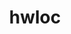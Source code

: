 ---
title: "hwloc"
layout: cache
categories: [package, develop]
meta: {"versions": ["2.9.1", "2.9.3"], "compilers": ["apple-clang@=15.0.0", "cce@=15.0.1", "gcc@=10.2.1", "gcc@=10.3.0", "gcc@=11.1.0", "gcc@=11.4.0", "gcc@=12.3.0", "gcc@=7.3.1", "gcc@=7.5.0", "gcc@=9.4.0", "intel@=2021.10.0", "oneapi@=2024.2.0"], "oss": ["amzn2", "centos7", "rhel8", "sle_hpc15", "ubuntu18.04", "ubuntu20.04", "ubuntu22.04", "ventura"], "platforms": ["darwin", "linux"], "targets": ["aarch64", "neoverse_n1", "neoverse_v1", "neoverse_v2", "ppc64le", "x86_64_v3", "x86_64_v4", "zen4"], "stacks": ["aws-isc", "aws-isc-aarch64", "aws-pcluster-neoverse_v1", "aws-pcluster-x86_64_v4", "build_systems", "data-vis-sdk", "developer-tools", "developer-tools-manylinux2014", "e4s", "e4s-cray-rhel", "e4s-cray-sles", "e4s-neoverse-v2", "e4s-neoverse_v1", "e4s-oneapi", "e4s-power", "e4s-rocm-external", "gpu-tests", "ml-darwin-aarch64-mps", "ml-linux-x86_64-cpu", "ml-linux-x86_64-cuda", "ml-linux-x86_64-rocm", "radiuss", "radiuss-aws", "radiuss-aws-aarch64", "root", "tutorial"], "num_specs": 85, "num_specs_by_stack": {"aws-isc-aarch64": 2, "root": 85, "ml-darwin-aarch64-mps": 1, "radiuss-aws-aarch64": 2, "aws-pcluster-neoverse_v1": 2, "aws-isc": 1, "radiuss-aws": 1, "aws-pcluster-x86_64_v4": 2, "developer-tools-manylinux2014": 1, "e4s-cray-rhel": 1, "e4s-cray-sles": 1, "build_systems": 1, "radiuss": 1, "developer-tools": 3, "e4s-power": 2, "data-vis-sdk": 1, "gpu-tests": 4, "e4s-neoverse_v1": 3, "e4s-neoverse-v2": 3, "e4s-rocm-external": 1, "tutorial": 2, "ml-linux-x86_64-cpu": 1, "e4s": 3, "ml-linux-x86_64-cuda": 2, "ml-linux-x86_64-rocm": 2, "e4s-oneapi": 1}}
spec_details: [{"hash": "pwpsbdesnytfam5nqzrjnxsvrv4ag365", "compiler": "gcc@=7.3.1", "versions": ["2.9.3"], "os": "amzn2", "platform": "linux", "target": "aarch64", "variants": ["build_system=autotools", "~cairo", "~cuda", "~gl", "libs=shared,static", "~libudev", "+libxml2", "~netloc", "~nvml", "~oneapi-level-zero", "~opencl", "+pci", "~rocm"], "stacks": ["aws-isc-aarch64", "root"], "size": "-", "tarball": "https://binaries.spack.io/develop/build_cache/linux-amzn2-aarch64/gcc-7.3.1/hwloc-2.9.3/linux-amzn2-aarch64-gcc-7.3.1-hwloc-2.9.3-pwpsbdesnytfam5nqzrjnxsvrv4ag365.spack"}, {"hash": "5xukjtmfvm4oserp66bbshibkx4sjjfr", "compiler": "apple-clang@=15.0.0", "versions": ["2.9.3"], "os": "ventura", "platform": "darwin", "target": "aarch64", "variants": ["build_system=autotools", "~cairo", "~cuda", "~gl", "libs=shared,static", "~libudev", "+libxml2", "~netloc", "~nvml", "~oneapi-level-zero", "~opencl", "~pci", "~rocm"], "stacks": ["ml-darwin-aarch64-mps", "root"], "size": "-", "tarball": "https://binaries.spack.io/develop/build_cache/darwin-ventura-aarch64/apple-clang-15.0.0/hwloc-2.9.3/darwin-ventura-aarch64-apple-clang-15.0.0-hwloc-2.9.3-5xukjtmfvm4oserp66bbshibkx4sjjfr.spack"}, {"hash": "fhyosoykclxd6j75tjc26rcdo6saudqi", "compiler": "apple-clang@=15.0.0", "versions": ["2.9.3"], "os": "ventura", "platform": "darwin", "target": "aarch64", "variants": ["build_system=autotools", "~cairo", "~cuda", "~gl", "libs=shared,static", "~libudev", "+libxml2", "~netloc", "~nvml", "~oneapi-level-zero", "~opencl", "~pci", "~rocm"], "stacks": ["root"], "size": "-", "tarball": "https://binaries.spack.io/develop/build_cache/darwin-ventura-aarch64/apple-clang-15.0.0/hwloc-2.9.3/darwin-ventura-aarch64-apple-clang-15.0.0-hwloc-2.9.3-fhyosoykclxd6j75tjc26rcdo6saudqi.spack"}, {"hash": "5hqjcns6x6trza5n2lutxdidmzu4exaz", "compiler": "gcc@=7.3.1", "versions": ["2.9.3"], "os": "amzn2", "platform": "linux", "target": "aarch64", "variants": ["build_system=autotools", "~cairo", "~cuda", "~gl", "libs=shared,static", "~libudev", "+libxml2", "~netloc", "~nvml", "~oneapi-level-zero", "~opencl", "+pci", "~rocm"], "stacks": ["root"], "size": "-", "tarball": "https://binaries.spack.io/develop/build_cache/linux-amzn2-aarch64/gcc-7.3.1/hwloc-2.9.3/linux-amzn2-aarch64-gcc-7.3.1-hwloc-2.9.3-5hqjcns6x6trza5n2lutxdidmzu4exaz.spack"}, {"hash": "m325xb2aw7ke7oztfavl3cg7uwsjwwcn", "compiler": "gcc@=7.3.1", "versions": ["2.9.3"], "os": "amzn2", "platform": "linux", "target": "aarch64", "variants": ["build_system=autotools", "~cairo", "~cuda", "~gl", "libs=shared,static", "~libudev", "+libxml2", "~netloc", "~nvml", "~oneapi-level-zero", "~opencl", "+pci", "~rocm"], "stacks": ["radiuss-aws-aarch64", "root"], "size": "-", "tarball": "https://binaries.spack.io/develop/build_cache/linux-amzn2-aarch64/gcc-7.3.1/hwloc-2.9.3/linux-amzn2-aarch64-gcc-7.3.1-hwloc-2.9.3-m325xb2aw7ke7oztfavl3cg7uwsjwwcn.spack"}, {"hash": "wjimliptbv5euf6cxigvlr3zrlwgnogv", "compiler": "gcc@=7.3.1", "versions": ["2.9.3"], "os": "amzn2", "platform": "linux", "target": "aarch64", "variants": ["build_system=autotools", "~cairo", "~cuda", "~gl", "libs=shared,static", "~libudev", "+libxml2", "~netloc", "~nvml", "~oneapi-level-zero", "~opencl", "+pci", "~rocm"], "stacks": ["root"], "size": "-", "tarball": "https://binaries.spack.io/develop/build_cache/linux-amzn2-aarch64/gcc-7.3.1/hwloc-2.9.3/linux-amzn2-aarch64-gcc-7.3.1-hwloc-2.9.3-wjimliptbv5euf6cxigvlr3zrlwgnogv.spack"}, {"hash": "qmgfuqh7rkdm2dvc4qez7jmqhwbti6ww", "compiler": "gcc@=12.3.0", "versions": ["2.9.3"], "os": "amzn2", "platform": "linux", "target": "neoverse_n1", "variants": ["build_system=autotools", "~cairo", "~cuda", "~gl", "libs=shared,static", "~libudev", "+libxml2", "~netloc", "~nvml", "~oneapi-level-zero", "~opencl", "+pci", "~rocm"], "stacks": ["aws-pcluster-neoverse_v1", "root"], "size": "-", "tarball": "https://binaries.spack.io/develop/build_cache/linux-amzn2-neoverse_n1/gcc-12.3.0/hwloc-2.9.3/linux-amzn2-neoverse_n1-gcc-12.3.0-hwloc-2.9.3-qmgfuqh7rkdm2dvc4qez7jmqhwbti6ww.spack"}, {"hash": "fsuzfrcmexywx7fn5st32qftwioy4vme", "compiler": "gcc@=12.3.0", "versions": ["2.9.3"], "os": "amzn2", "platform": "linux", "target": "neoverse_n1", "variants": ["build_system=autotools", "~cairo", "~cuda", "~gl", "libs=shared,static", "~libudev", "+libxml2", "~netloc", "~nvml", "~oneapi-level-zero", "~opencl", "+pci", "~rocm"], "stacks": ["root"], "size": "-", "tarball": "https://binaries.spack.io/develop/build_cache/linux-amzn2-neoverse_n1/gcc-12.3.0/hwloc-2.9.3/linux-amzn2-neoverse_n1-gcc-12.3.0-hwloc-2.9.3-fsuzfrcmexywx7fn5st32qftwioy4vme.spack"}, {"hash": "oconvyk4oupiiv4w263kh2zgwdcilxzg", "compiler": "gcc@=7.3.1", "versions": ["2.9.3"], "os": "amzn2", "platform": "linux", "target": "neoverse_n1", "variants": ["build_system=autotools", "~cairo", "~cuda", "~gl", "libs=shared,static", "~libudev", "+libxml2", "~netloc", "~nvml", "~oneapi-level-zero", "~opencl", "+pci", "~rocm"], "stacks": ["aws-isc-aarch64", "root"], "size": "-", "tarball": "https://binaries.spack.io/develop/build_cache/linux-amzn2-neoverse_n1/gcc-7.3.1/hwloc-2.9.3/linux-amzn2-neoverse_n1-gcc-7.3.1-hwloc-2.9.3-oconvyk4oupiiv4w263kh2zgwdcilxzg.spack"}, {"hash": "mf6idf2rapekn47z2tbwnqzxp3ca34j7", "compiler": "gcc@=7.3.1", "versions": ["2.9.3"], "os": "amzn2", "platform": "linux", "target": "neoverse_n1", "variants": ["build_system=autotools", "~cairo", "~cuda", "~gl", "libs=shared,static", "~libudev", "+libxml2", "~netloc", "~nvml", "~oneapi-level-zero", "~opencl", "+pci", "~rocm"], "stacks": ["radiuss-aws-aarch64", "root"], "size": "-", "tarball": "https://binaries.spack.io/develop/build_cache/linux-amzn2-neoverse_n1/gcc-7.3.1/hwloc-2.9.3/linux-amzn2-neoverse_n1-gcc-7.3.1-hwloc-2.9.3-mf6idf2rapekn47z2tbwnqzxp3ca34j7.spack"}, {"hash": "4scpjdsoipmmcni57g3of3edcthrumxr", "compiler": "gcc@=7.3.1", "versions": ["2.9.3"], "os": "amzn2", "platform": "linux", "target": "neoverse_n1", "variants": ["build_system=autotools", "~cairo", "~cuda", "~gl", "libs=shared,static", "~libudev", "+libxml2", "~netloc", "~nvml", "~oneapi-level-zero", "~opencl", "+pci", "~rocm"], "stacks": ["root"], "size": "-", "tarball": "https://binaries.spack.io/develop/build_cache/linux-amzn2-neoverse_n1/gcc-7.3.1/hwloc-2.9.3/linux-amzn2-neoverse_n1-gcc-7.3.1-hwloc-2.9.3-4scpjdsoipmmcni57g3of3edcthrumxr.spack"}, {"hash": "j7qmzk7jlemgh5i27b7ks74s4icbzoo7", "compiler": "gcc@=7.3.1", "versions": ["2.9.3"], "os": "amzn2", "platform": "linux", "target": "neoverse_n1", "variants": ["build_system=autotools", "~cairo", "~cuda", "~gl", "libs=shared,static", "~libudev", "+libxml2", "~netloc", "~nvml", "~oneapi-level-zero", "~opencl", "+pci", "~rocm"], "stacks": ["root"], "size": "-", "tarball": "https://binaries.spack.io/develop/build_cache/linux-amzn2-neoverse_n1/gcc-7.3.1/hwloc-2.9.3/linux-amzn2-neoverse_n1-gcc-7.3.1-hwloc-2.9.3-j7qmzk7jlemgh5i27b7ks74s4icbzoo7.spack"}, {"hash": "vqip6r5fznolovfr4pu2pe5jwkdskuhg", "compiler": "gcc@=7.3.1", "versions": ["2.9.3"], "os": "amzn2", "platform": "linux", "target": "x86_64_v3", "variants": ["build_system=autotools", "~cairo", "~cuda", "~gl", "libs=shared,static", "~libudev", "+libxml2", "~netloc", "~nvml", "~oneapi-level-zero", "~opencl", "+pci", "~rocm"], "stacks": ["aws-isc", "root"], "size": "-", "tarball": "https://binaries.spack.io/develop/build_cache/linux-amzn2-x86_64_v3/gcc-7.3.1/hwloc-2.9.3/linux-amzn2-x86_64_v3-gcc-7.3.1-hwloc-2.9.3-vqip6r5fznolovfr4pu2pe5jwkdskuhg.spack"}, {"hash": "b42ahguwfd2lkxsoo724dsscyih2q7nz", "compiler": "gcc@=12.3.0", "versions": ["2.9.3"], "os": "amzn2", "platform": "linux", "target": "neoverse_v1", "variants": ["build_system=autotools", "~cairo", "~cuda", "~gl", "libs=shared,static", "~libudev", "+libxml2", "~netloc", "~nvml", "~oneapi-level-zero", "~opencl", "+pci", "~rocm"], "stacks": ["aws-pcluster-neoverse_v1", "root"], "size": "-", "tarball": "https://binaries.spack.io/develop/build_cache/linux-amzn2-neoverse_v1/gcc-12.3.0/hwloc-2.9.3/linux-amzn2-neoverse_v1-gcc-12.3.0-hwloc-2.9.3-b42ahguwfd2lkxsoo724dsscyih2q7nz.spack"}, {"hash": "yuypw5vgmpuludcek4ztumqpppsjxspt", "compiler": "gcc@=12.3.0", "versions": ["2.9.3"], "os": "amzn2", "platform": "linux", "target": "neoverse_v1", "variants": ["build_system=autotools", "~cairo", "~cuda", "~gl", "libs=shared,static", "~libudev", "+libxml2", "~netloc", "~nvml", "~oneapi-level-zero", "~opencl", "+pci", "~rocm"], "stacks": ["root"], "size": "-", "tarball": "https://binaries.spack.io/develop/build_cache/linux-amzn2-neoverse_v1/gcc-12.3.0/hwloc-2.9.3/linux-amzn2-neoverse_v1-gcc-12.3.0-hwloc-2.9.3-yuypw5vgmpuludcek4ztumqpppsjxspt.spack"}, {"hash": "xr3f35rartbvudt7jecxnf6fe6imasta", "compiler": "gcc@=7.3.1", "versions": ["2.9.3"], "os": "amzn2", "platform": "linux", "target": "x86_64_v3", "variants": ["build_system=autotools", "~cairo", "~cuda", "~gl", "libs=shared,static", "~libudev", "+libxml2", "~netloc", "~nvml", "~oneapi-level-zero", "~opencl", "+pci", "~rocm"], "stacks": ["radiuss-aws", "root"], "size": "-", "tarball": "https://binaries.spack.io/develop/build_cache/linux-amzn2-x86_64_v3/gcc-7.3.1/hwloc-2.9.3/linux-amzn2-x86_64_v3-gcc-7.3.1-hwloc-2.9.3-xr3f35rartbvudt7jecxnf6fe6imasta.spack"}, {"hash": "ksptvtnmzlawutauuct2fi2qweicw5cs", "compiler": "gcc@=7.3.1", "versions": ["2.9.3"], "os": "amzn2", "platform": "linux", "target": "x86_64_v3", "variants": ["build_system=autotools", "~cairo", "~cuda", "~gl", "libs=shared,static", "~libudev", "+libxml2", "~netloc", "~nvml", "~oneapi-level-zero", "~opencl", "+pci", "~rocm"], "stacks": ["root"], "size": "-", "tarball": "https://binaries.spack.io/develop/build_cache/linux-amzn2-x86_64_v3/gcc-7.3.1/hwloc-2.9.3/linux-amzn2-x86_64_v3-gcc-7.3.1-hwloc-2.9.3-ksptvtnmzlawutauuct2fi2qweicw5cs.spack"}, {"hash": "4ywi2gvhxkqpmufakztvmznp7wmk5bin", "compiler": "gcc@=7.3.1", "versions": ["2.9.3"], "os": "amzn2", "platform": "linux", "target": "x86_64_v3", "variants": ["build_system=autotools", "~cairo", "~cuda", "~gl", "libs=shared,static", "~libudev", "+libxml2", "~netloc", "~nvml", "~oneapi-level-zero", "~opencl", "+pci", "~rocm"], "stacks": ["root"], "size": "-", "tarball": "https://binaries.spack.io/develop/build_cache/linux-amzn2-x86_64_v3/gcc-7.3.1/hwloc-2.9.3/linux-amzn2-x86_64_v3-gcc-7.3.1-hwloc-2.9.3-4ywi2gvhxkqpmufakztvmznp7wmk5bin.spack"}, {"hash": "mv4pwxk735ydwg3tecxvt53q522r2ho7", "compiler": "intel@=2021.10.0", "versions": ["2.9.3"], "os": "amzn2", "platform": "linux", "target": "x86_64_v3", "variants": ["build_system=autotools", "~cairo", "~cuda", "~gl", "libs=shared,static", "~libudev", "+libxml2", "~netloc", "~nvml", "~oneapi-level-zero", "~opencl", "+pci", "~rocm"], "stacks": ["aws-pcluster-x86_64_v4", "root"], "size": "-", "tarball": "https://binaries.spack.io/develop/build_cache/linux-amzn2-x86_64_v3/intel-2021.10.0/hwloc-2.9.3/linux-amzn2-x86_64_v3-intel-2021.10.0-hwloc-2.9.3-mv4pwxk735ydwg3tecxvt53q522r2ho7.spack"}, {"hash": "ymgryb2cviqoafhvxvwjn6ecgxd4mwgz", "compiler": "intel@=2021.10.0", "versions": ["2.9.3"], "os": "amzn2", "platform": "linux", "target": "x86_64_v3", "variants": ["build_system=autotools", "~cairo", "~cuda", "~gl", "libs=shared,static", "~libudev", "+libxml2", "~netloc", "~nvml", "~oneapi-level-zero", "~opencl", "+pci", "~rocm"], "stacks": ["root"], "size": "-", "tarball": "https://binaries.spack.io/develop/build_cache/linux-amzn2-x86_64_v3/intel-2021.10.0/hwloc-2.9.3/linux-amzn2-x86_64_v3-intel-2021.10.0-hwloc-2.9.3-ymgryb2cviqoafhvxvwjn6ecgxd4mwgz.spack"}, {"hash": "y7uldmcbrknd3p5jetpeuqcbps2df362", "compiler": "intel@=2021.10.0", "versions": ["2.9.3"], "os": "amzn2", "platform": "linux", "target": "x86_64_v4", "variants": ["build_system=autotools", "~cairo", "~cuda", "~gl", "libs=shared,static", "~libudev", "+libxml2", "~netloc", "~nvml", "~oneapi-level-zero", "~opencl", "+pci", "~rocm"], "stacks": ["root"], "size": "-", "tarball": "https://binaries.spack.io/develop/build_cache/linux-amzn2-x86_64_v4/intel-2021.10.0/hwloc-2.9.3/linux-amzn2-x86_64_v4-intel-2021.10.0-hwloc-2.9.3-y7uldmcbrknd3p5jetpeuqcbps2df362.spack"}, {"hash": "aiilrirlstyfp4qqb4jtypt5x3zjjxlo", "compiler": "intel@=2021.10.0", "versions": ["2.9.3"], "os": "amzn2", "platform": "linux", "target": "x86_64_v4", "variants": ["build_system=autotools", "~cairo", "~cuda", "~gl", "libs=shared,static", "~libudev", "+libxml2", "~netloc", "~nvml", "~oneapi-level-zero", "~opencl", "+pci", "~rocm"], "stacks": ["aws-pcluster-x86_64_v4", "root"], "size": "-", "tarball": "https://binaries.spack.io/develop/build_cache/linux-amzn2-x86_64_v4/intel-2021.10.0/hwloc-2.9.3/linux-amzn2-x86_64_v4-intel-2021.10.0-hwloc-2.9.3-aiilrirlstyfp4qqb4jtypt5x3zjjxlo.spack"}, {"hash": "bbhshzqzargmpdjqfqz6hdvm24fszqw2", "compiler": "gcc@=10.2.1", "versions": ["2.9.3"], "os": "centos7", "platform": "linux", "target": "x86_64_v3", "variants": ["build_system=autotools", "~cairo", "~cuda", "~gl", "libs=shared,static", "~libudev", "+libxml2", "~netloc", "~nvml", "~oneapi-level-zero", "~opencl", "+pci", "~rocm"], "stacks": ["root"], "size": "-", "tarball": "https://binaries.spack.io/develop/build_cache/linux-centos7-x86_64_v3/gcc-10.2.1/hwloc-2.9.3/linux-centos7-x86_64_v3-gcc-10.2.1-hwloc-2.9.3-bbhshzqzargmpdjqfqz6hdvm24fszqw2.spack"}, {"hash": "hcy4fdjkniwuuabbakz37ag4yfwuf32j", "compiler": "gcc@=10.2.1", "versions": ["2.9.3"], "os": "centos7", "platform": "linux", "target": "x86_64_v3", "variants": ["build_system=autotools", "~cairo", "~cuda", "~gl", "libs=shared,static", "~libudev", "+libxml2", "~netloc", "~nvml", "~oneapi-level-zero", "~opencl", "+pci", "~rocm"], "stacks": ["developer-tools-manylinux2014", "root"], "size": "-", "tarball": "https://binaries.spack.io/develop/build_cache/linux-centos7-x86_64_v3/gcc-10.2.1/hwloc-2.9.3/linux-centos7-x86_64_v3-gcc-10.2.1-hwloc-2.9.3-hcy4fdjkniwuuabbakz37ag4yfwuf32j.spack"}, {"hash": "cz6pa4bjxsv72syctmhph3lnarskipgg", "compiler": "cce@=15.0.1", "versions": ["2.9.3"], "os": "rhel8", "platform": "linux", "target": "zen4", "variants": ["build_system=autotools", "~cairo", "~cuda", "~gl", "libs=shared,static", "~libudev", "+libxml2", "~netloc", "~nvml", "~oneapi-level-zero", "~opencl", "+pci", "~rocm"], "stacks": ["e4s-cray-rhel", "root"], "size": "-", "tarball": "https://binaries.spack.io/develop/build_cache/linux-rhel8-zen4/cce-15.0.1/hwloc-2.9.3/linux-rhel8-zen4-cce-15.0.1-hwloc-2.9.3-cz6pa4bjxsv72syctmhph3lnarskipgg.spack"}, {"hash": "znabvp5jrkyjdlnwkdbwnniwfe77nlki", "compiler": "cce@=15.0.1", "versions": ["2.9.3"], "os": "rhel8", "platform": "linux", "target": "zen4", "variants": ["build_system=autotools", "~cairo", "~cuda", "~gl", "libs=shared,static", "~libudev", "+libxml2", "~netloc", "~nvml", "~oneapi-level-zero", "~opencl", "+pci", "~rocm"], "stacks": ["root"], "size": "-", "tarball": "https://binaries.spack.io/develop/build_cache/linux-rhel8-zen4/cce-15.0.1/hwloc-2.9.3/linux-rhel8-zen4-cce-15.0.1-hwloc-2.9.3-znabvp5jrkyjdlnwkdbwnniwfe77nlki.spack"}, {"hash": "2fzcvcve2j2cuzpbv2sdqxwgsbsuk3yg", "compiler": "gcc@=10.3.0", "versions": ["2.9.3"], "os": "sle_hpc15", "platform": "linux", "target": "x86_64_v4", "variants": ["build_system=autotools", "~cairo", "~cuda", "~gl", "libs=shared,static", "~libudev", "+libxml2", "~netloc", "~nvml", "~oneapi-level-zero", "~opencl", "+pci", "~rocm"], "stacks": ["root"], "size": "-", "tarball": "https://binaries.spack.io/develop/build_cache/linux-sle_hpc15-x86_64_v4/gcc-10.3.0/hwloc-2.9.3/linux-sle_hpc15-x86_64_v4-gcc-10.3.0-hwloc-2.9.3-2fzcvcve2j2cuzpbv2sdqxwgsbsuk3yg.spack"}, {"hash": "q5aqeci73ojjbj6jpea34dddb7rh4qf5", "compiler": "gcc@=10.3.0", "versions": ["2.9.3"], "os": "sle_hpc15", "platform": "linux", "target": "x86_64_v4", "variants": ["build_system=autotools", "~cairo", "~cuda", "~gl", "libs=shared,static", "~libudev", "+libxml2", "~netloc", "~nvml", "~oneapi-level-zero", "~opencl", "+pci", "~rocm"], "stacks": ["e4s-cray-sles", "root"], "size": "-", "tarball": "https://binaries.spack.io/develop/build_cache/linux-sle_hpc15-x86_64_v4/gcc-10.3.0/hwloc-2.9.3/linux-sle_hpc15-x86_64_v4-gcc-10.3.0-hwloc-2.9.3-q5aqeci73ojjbj6jpea34dddb7rh4qf5.spack"}, {"hash": "ee3njfhvpkakkmwimyv7tvb2r6josrbz", "compiler": "gcc@=7.5.0", "versions": ["2.9.3"], "os": "ubuntu18.04", "platform": "linux", "target": "x86_64_v3", "variants": ["build_system=autotools", "~cairo", "~cuda", "~gl", "libs=shared,static", "~libudev", "+libxml2", "~netloc", "~nvml", "~oneapi-level-zero", "~opencl", "+pci", "~rocm"], "stacks": ["root"], "size": "-", "tarball": "https://binaries.spack.io/develop/build_cache/linux-ubuntu18.04-x86_64_v3/gcc-7.5.0/hwloc-2.9.3/linux-ubuntu18.04-x86_64_v3-gcc-7.5.0-hwloc-2.9.3-ee3njfhvpkakkmwimyv7tvb2r6josrbz.spack"}, {"hash": "ncpi2dd6lsoj6ve5gyfsqvjjc3q2fvpw", "compiler": "gcc@=7.5.0", "versions": ["2.9.3"], "os": "ubuntu18.04", "platform": "linux", "target": "x86_64_v3", "variants": ["build_system=autotools", "~cairo", "~cuda", "~gl", "libs=shared,static", "~libudev", "+libxml2", "~netloc", "~nvml", "~oneapi-level-zero", "~opencl", "+pci", "~rocm"], "stacks": ["build_systems", "radiuss", "root"], "size": "-", "tarball": "https://binaries.spack.io/develop/build_cache/linux-ubuntu18.04-x86_64_v3/gcc-7.5.0/hwloc-2.9.3/linux-ubuntu18.04-x86_64_v3-gcc-7.5.0-hwloc-2.9.3-ncpi2dd6lsoj6ve5gyfsqvjjc3q2fvpw.spack"}, {"hash": "l4ku7dzz3i5xba7qwqofy64kqxke7s5g", "compiler": "gcc@=7.5.0", "versions": ["2.9.3"], "os": "ubuntu18.04", "platform": "linux", "target": "x86_64_v3", "variants": ["build_system=autotools", "~cairo", "~cuda", "~gl", "libs=shared,static", "~libudev", "+libxml2", "~netloc", "~nvml", "~oneapi-level-zero", "~opencl", "+pci", "~rocm"], "stacks": ["developer-tools", "root"], "size": "-", "tarball": "https://binaries.spack.io/develop/build_cache/linux-ubuntu18.04-x86_64_v3/gcc-7.5.0/hwloc-2.9.3/linux-ubuntu18.04-x86_64_v3-gcc-7.5.0-hwloc-2.9.3-l4ku7dzz3i5xba7qwqofy64kqxke7s5g.spack"}, {"hash": "inxy5lzscul7eja3wxfgnxxq6apizkoh", "compiler": "gcc@=7.5.0", "versions": ["2.9.1"], "os": "ubuntu18.04", "platform": "linux", "target": "x86_64_v3", "variants": ["build_system=autotools", "~cairo", "~cuda", "~gl", "libs=shared,static", "~libudev", "+libxml2", "~netloc", "~nvml", "~oneapi-level-zero", "~opencl", "+pci", "~rocm"], "stacks": ["developer-tools", "root"], "size": "-", "tarball": "https://binaries.spack.io/develop/build_cache/linux-ubuntu18.04-x86_64_v3/gcc-7.5.0/hwloc-2.9.1/linux-ubuntu18.04-x86_64_v3-gcc-7.5.0-hwloc-2.9.1-inxy5lzscul7eja3wxfgnxxq6apizkoh.spack"}, {"hash": "3ubijrsmwccjs4bvncc3olvreeljvint", "compiler": "gcc@=7.5.0", "versions": ["2.9.3"], "os": "ubuntu18.04", "platform": "linux", "target": "x86_64_v3", "variants": ["build_system=autotools", "~cairo", "~cuda", "~gl", "libs=shared,static", "~libudev", "+libxml2", "~netloc", "~nvml", "~oneapi-level-zero", "~opencl", "+pci", "~rocm"], "stacks": ["developer-tools", "root"], "size": "-", "tarball": "https://binaries.spack.io/develop/build_cache/linux-ubuntu18.04-x86_64_v3/gcc-7.5.0/hwloc-2.9.3/linux-ubuntu18.04-x86_64_v3-gcc-7.5.0-hwloc-2.9.3-3ubijrsmwccjs4bvncc3olvreeljvint.spack"}, {"hash": "lq733eshgv3jrggzoifuh5fkylmpthsw", "compiler": "gcc@=9.4.0", "versions": ["2.9.3"], "os": "ubuntu20.04", "platform": "linux", "target": "ppc64le", "variants": ["build_system=autotools", "~cairo", "~cuda", "~gl", "libs=shared,static", "~libudev", "+libxml2", "~netloc", "~nvml", "~oneapi-level-zero", "~opencl", "+pci", "~rocm"], "stacks": ["root"], "size": "-", "tarball": "https://binaries.spack.io/develop/build_cache/linux-ubuntu20.04-ppc64le/gcc-9.4.0/hwloc-2.9.3/linux-ubuntu20.04-ppc64le-gcc-9.4.0-hwloc-2.9.3-lq733eshgv3jrggzoifuh5fkylmpthsw.spack"}, {"hash": "u6tm7whmk3g6r5jie2cv7lapqtqnpdh2", "compiler": "gcc@=9.4.0", "versions": ["2.9.3"], "os": "ubuntu20.04", "platform": "linux", "target": "ppc64le", "variants": ["build_system=autotools", "~cairo", "~cuda", "~gl", "libs=shared,static", "~libudev", "+libxml2", "~netloc", "~nvml", "~oneapi-level-zero", "~opencl", "+pci", "~rocm"], "stacks": ["e4s-power", "root"], "size": "-", "tarball": "https://binaries.spack.io/develop/build_cache/linux-ubuntu20.04-ppc64le/gcc-9.4.0/hwloc-2.9.3/linux-ubuntu20.04-ppc64le-gcc-9.4.0-hwloc-2.9.3-u6tm7whmk3g6r5jie2cv7lapqtqnpdh2.spack"}, {"hash": "m5w3pzv62iotyi3lwtmw5v5fy3qyw7yy", "compiler": "gcc@=9.4.0", "versions": ["2.9.3"], "os": "ubuntu20.04", "platform": "linux", "target": "ppc64le", "variants": ["build_system=autotools", "~cairo", "+cuda", "cuda_arch=70", "~gl", "libs=shared,static", "~libudev", "+libxml2", "~netloc", "~nvml", "~oneapi-level-zero", "~opencl", "+pci", "~rocm"], "stacks": ["e4s-power", "root"], "size": "-", "tarball": "https://binaries.spack.io/develop/build_cache/linux-ubuntu20.04-ppc64le/gcc-9.4.0/hwloc-2.9.3/linux-ubuntu20.04-ppc64le-gcc-9.4.0-hwloc-2.9.3-m5w3pzv62iotyi3lwtmw5v5fy3qyw7yy.spack"}, {"hash": "7cb5yzu2spxmslxz3keurhkc6swuvgks", "compiler": "gcc@=9.4.0", "versions": ["2.9.3"], "os": "ubuntu20.04", "platform": "linux", "target": "ppc64le", "variants": ["build_system=autotools", "~cairo", "+cuda", "cuda_arch=70", "~gl", "libs=shared,static", "~libudev", "+libxml2", "~netloc", "~nvml", "~oneapi-level-zero", "~opencl", "+pci", "~rocm"], "stacks": ["root"], "size": "-", "tarball": "https://binaries.spack.io/develop/build_cache/linux-ubuntu20.04-ppc64le/gcc-9.4.0/hwloc-2.9.3/linux-ubuntu20.04-ppc64le-gcc-9.4.0-hwloc-2.9.3-7cb5yzu2spxmslxz3keurhkc6swuvgks.spack"}, {"hash": "vvpdcja2effg3ungjlsosobk4ytkoyhw", "compiler": "gcc@=9.4.0", "versions": ["2.9.3"], "os": "ubuntu20.04", "platform": "linux", "target": "ppc64le", "variants": ["build_system=autotools", "~cairo", "+cuda", "cuda_arch=70", "~gl", "libs=shared,static", "~libudev", "+libxml2", "~netloc", "~nvml", "~oneapi-level-zero", "~opencl", "+pci", "~rocm"], "stacks": ["root"], "size": "-", "tarball": "https://binaries.spack.io/develop/build_cache/linux-ubuntu20.04-ppc64le/gcc-9.4.0/hwloc-2.9.3/linux-ubuntu20.04-ppc64le-gcc-9.4.0-hwloc-2.9.3-vvpdcja2effg3ungjlsosobk4ytkoyhw.spack"}, {"hash": "bdedockunbym5pkjv3vhcbwnxvbfl3ec", "compiler": "gcc@=11.1.0", "versions": ["2.9.3"], "os": "ubuntu20.04", "platform": "linux", "target": "x86_64_v3", "variants": ["build_system=autotools", "~cairo", "~cuda", "~gl", "libs=shared,static", "~libudev", "+libxml2", "~netloc", "~nvml", "~oneapi-level-zero", "~opencl", "+pci", "~rocm"], "stacks": ["root"], "size": "-", "tarball": "https://binaries.spack.io/develop/build_cache/linux-ubuntu20.04-x86_64_v3/gcc-11.1.0/hwloc-2.9.3/linux-ubuntu20.04-x86_64_v3-gcc-11.1.0-hwloc-2.9.3-bdedockunbym5pkjv3vhcbwnxvbfl3ec.spack"}, {"hash": "btfxy5o2cob3ektc76uev62q4kylu6bc", "compiler": "gcc@=11.1.0", "versions": ["2.9.3"], "os": "ubuntu20.04", "platform": "linux", "target": "x86_64_v3", "variants": ["build_system=autotools", "~cairo", "~cuda", "~gl", "libs=shared,static", "~libudev", "+libxml2", "~netloc", "~nvml", "~oneapi-level-zero", "~opencl", "+pci", "~rocm"], "stacks": ["data-vis-sdk", "root"], "size": "-", "tarball": "https://binaries.spack.io/develop/build_cache/linux-ubuntu20.04-x86_64_v3/gcc-11.1.0/hwloc-2.9.3/linux-ubuntu20.04-x86_64_v3-gcc-11.1.0-hwloc-2.9.3-btfxy5o2cob3ektc76uev62q4kylu6bc.spack"}, {"hash": "mv3iqz5ao2wlkfikp2wgs342xnrztf6c", "compiler": "gcc@=11.1.0", "versions": ["2.9.1"], "os": "ubuntu20.04", "platform": "linux", "target": "x86_64_v3", "variants": ["build_system=autotools", "~cairo", "~cuda", "~gl", "libs=shared,static", "~libudev", "+libxml2", "~netloc", "~nvml", "~oneapi-level-zero", "~opencl", "+pci", "~rocm"], "stacks": ["gpu-tests", "root"], "size": "-", "tarball": "https://binaries.spack.io/develop/build_cache/linux-ubuntu20.04-x86_64_v3/gcc-11.1.0/hwloc-2.9.1/linux-ubuntu20.04-x86_64_v3-gcc-11.1.0-hwloc-2.9.1-mv3iqz5ao2wlkfikp2wgs342xnrztf6c.spack"}, {"hash": "b7kfnjtq22jtdnrrldenmw27hmtkqfrk", "compiler": "gcc@=11.1.0", "versions": ["2.9.1"], "os": "ubuntu20.04", "platform": "linux", "target": "x86_64_v3", "variants": ["build_system=autotools", "~cairo", "~cuda", "~gl", "libs=shared,static", "~libudev", "+libxml2", "~netloc", "~nvml", "~oneapi-level-zero", "~opencl", "+pci", "~rocm"], "stacks": ["gpu-tests", "root"], "size": "-", "tarball": "https://binaries.spack.io/develop/build_cache/linux-ubuntu20.04-x86_64_v3/gcc-11.1.0/hwloc-2.9.1/linux-ubuntu20.04-x86_64_v3-gcc-11.1.0-hwloc-2.9.1-b7kfnjtq22jtdnrrldenmw27hmtkqfrk.spack"}, {"hash": "s6iwcgg3nsyvt454t5ulml4hlugz7tvg", "compiler": "gcc@=11.1.0", "versions": ["2.9.1"], "os": "ubuntu20.04", "platform": "linux", "target": "x86_64_v3", "variants": ["build_system=autotools", "~cairo", "~cuda", "~gl", "libs=shared,static", "~libudev", "+libxml2", "~netloc", "~nvml", "~oneapi-level-zero", "~opencl", "+pci", "~rocm"], "stacks": ["gpu-tests", "root"], "size": "-", "tarball": "https://binaries.spack.io/develop/build_cache/linux-ubuntu20.04-x86_64_v3/gcc-11.1.0/hwloc-2.9.1/linux-ubuntu20.04-x86_64_v3-gcc-11.1.0-hwloc-2.9.1-s6iwcgg3nsyvt454t5ulml4hlugz7tvg.spack"}, {"hash": "tftodxc535tmkcjeswmrw4zpezwu3xjh", "compiler": "gcc@=11.1.0", "versions": ["2.9.1"], "os": "ubuntu20.04", "platform": "linux", "target": "x86_64_v3", "variants": ["build_system=autotools", "~cairo", "~cuda", "~gl", "libs=shared,static", "~libudev", "+libxml2", "~netloc", "~nvml", "~oneapi-level-zero", "~opencl", "+pci", "~rocm"], "stacks": ["gpu-tests", "root"], "size": "-", "tarball": "https://binaries.spack.io/develop/build_cache/linux-ubuntu20.04-x86_64_v3/gcc-11.1.0/hwloc-2.9.1/linux-ubuntu20.04-x86_64_v3-gcc-11.1.0-hwloc-2.9.1-tftodxc535tmkcjeswmrw4zpezwu3xjh.spack"}, {"hash": "ibdxd7gsjnarx3rbmqzmw7g7zrfblb2m", "compiler": "gcc@=11.4.0", "versions": ["2.9.3"], "os": "ubuntu22.04", "platform": "linux", "target": "neoverse_v1", "variants": ["build_system=autotools", "~cairo", "~cuda", "~gl", "libs=shared,static", "~libudev", "+libxml2", "~netloc", "~nvml", "~oneapi-level-zero", "~opencl", "+pci", "~rocm"], "stacks": ["root"], "size": "-", "tarball": "https://binaries.spack.io/develop/build_cache/linux-ubuntu22.04-neoverse_v1/gcc-11.4.0/hwloc-2.9.3/linux-ubuntu22.04-neoverse_v1-gcc-11.4.0-hwloc-2.9.3-ibdxd7gsjnarx3rbmqzmw7g7zrfblb2m.spack"}, {"hash": "uhkdfkgwcdsyyp66dvt6zec3a6gfmkux", "compiler": "gcc@=11.4.0", "versions": ["2.9.3"], "os": "ubuntu22.04", "platform": "linux", "target": "neoverse_v1", "variants": ["build_system=autotools", "~cairo", "~cuda", "~gl", "libs=shared,static", "~libudev", "+libxml2", "~netloc", "~nvml", "~oneapi-level-zero", "~opencl", "+pci", "~rocm"], "stacks": ["e4s-neoverse_v1", "root"], "size": "-", "tarball": "https://binaries.spack.io/develop/build_cache/linux-ubuntu22.04-neoverse_v1/gcc-11.4.0/hwloc-2.9.3/linux-ubuntu22.04-neoverse_v1-gcc-11.4.0-hwloc-2.9.3-uhkdfkgwcdsyyp66dvt6zec3a6gfmkux.spack"}, {"hash": "g6xde5tl4mqcudrpkg2uw77azfbawfms", "compiler": "gcc@=11.4.0", "versions": ["2.9.3"], "os": "ubuntu22.04", "platform": "linux", "target": "neoverse_v1", "variants": ["build_system=autotools", "~cairo", "+cuda", "cuda_arch=none", "~gl", "libs=shared,static", "~libudev", "+libxml2", "~netloc", "~nvml", "~oneapi-level-zero", "~opencl", "+pci", "~rocm"], "stacks": ["e4s-neoverse_v1", "root"], "size": "-", "tarball": "https://binaries.spack.io/develop/build_cache/linux-ubuntu22.04-neoverse_v1/gcc-11.4.0/hwloc-2.9.3/linux-ubuntu22.04-neoverse_v1-gcc-11.4.0-hwloc-2.9.3-g6xde5tl4mqcudrpkg2uw77azfbawfms.spack"}, {"hash": "p4yujy646on4itrmbsicz6jn6vj24aht", "compiler": "gcc@=11.4.0", "versions": ["2.9.3"], "os": "ubuntu22.04", "platform": "linux", "target": "neoverse_v1", "variants": ["build_system=autotools", "~cairo", "+cuda", "cuda_arch=none", "~gl", "libs=shared,static", "~libudev", "+libxml2", "~netloc", "~nvml", "~oneapi-level-zero", "~opencl", "+pci", "~rocm"], "stacks": ["root"], "size": "-", "tarball": "https://binaries.spack.io/develop/build_cache/linux-ubuntu22.04-neoverse_v1/gcc-11.4.0/hwloc-2.9.3/linux-ubuntu22.04-neoverse_v1-gcc-11.4.0-hwloc-2.9.3-p4yujy646on4itrmbsicz6jn6vj24aht.spack"}, {"hash": "outbbfu3uxwvgyvi5253zj6dputdptor", "compiler": "gcc@=11.4.0", "versions": ["2.9.3"], "os": "ubuntu22.04", "platform": "linux", "target": "neoverse_v1", "variants": ["build_system=autotools", "~cairo", "+cuda", "cuda_arch=none", "~gl", "libs=shared,static", "~libudev", "+libxml2", "~netloc", "~nvml", "~oneapi-level-zero", "~opencl", "+pci", "~rocm"], "stacks": ["root"], "size": "-", "tarball": "https://binaries.spack.io/develop/build_cache/linux-ubuntu22.04-neoverse_v1/gcc-11.4.0/hwloc-2.9.3/linux-ubuntu22.04-neoverse_v1-gcc-11.4.0-hwloc-2.9.3-outbbfu3uxwvgyvi5253zj6dputdptor.spack"}, {"hash": "haylkumfc3hdluemvfxw6lv7hkjjibiy", "compiler": "gcc@=11.4.0", "versions": ["2.9.3"], "os": "ubuntu22.04", "platform": "linux", "target": "neoverse_v1", "variants": ["build_system=autotools", "~cairo", "+cuda", "cuda_arch=none", "~gl", "libs=shared,static", "~libudev", "+libxml2", "~netloc", "~nvml", "~oneapi-level-zero", "~opencl", "+pci", "~rocm"], "stacks": ["root"], "size": "-", "tarball": "https://binaries.spack.io/develop/build_cache/linux-ubuntu22.04-neoverse_v1/gcc-11.4.0/hwloc-2.9.3/linux-ubuntu22.04-neoverse_v1-gcc-11.4.0-hwloc-2.9.3-haylkumfc3hdluemvfxw6lv7hkjjibiy.spack"}, {"hash": "srto7s42pn4jbeux5j5gkwdiwt4aatix", "compiler": "gcc@=11.4.0", "versions": ["2.9.3"], "os": "ubuntu22.04", "platform": "linux", "target": "neoverse_v1", "variants": ["build_system=autotools", "~cairo", "+cuda", "cuda_arch=none", "~gl", "libs=shared,static", "~libudev", "+libxml2", "~netloc", "~nvml", "~oneapi-level-zero", "~opencl", "+pci", "~rocm"], "stacks": ["e4s-neoverse_v1", "root"], "size": "-", "tarball": "https://binaries.spack.io/develop/build_cache/linux-ubuntu22.04-neoverse_v1/gcc-11.4.0/hwloc-2.9.3/linux-ubuntu22.04-neoverse_v1-gcc-11.4.0-hwloc-2.9.3-srto7s42pn4jbeux5j5gkwdiwt4aatix.spack"}, {"hash": "srxbaswyumuf2jwwpwcqtf6jh34ewkhq", "compiler": "gcc@=11.4.0", "versions": ["2.9.3"], "os": "ubuntu22.04", "platform": "linux", "target": "neoverse_v1", "variants": ["build_system=autotools", "~cairo", "+cuda", "cuda_arch=none", "~gl", "libs=shared,static", "~libudev", "+libxml2", "~netloc", "~nvml", "~oneapi-level-zero", "~opencl", "+pci", "~rocm"], "stacks": ["root"], "size": "-", "tarball": "https://binaries.spack.io/develop/build_cache/linux-ubuntu22.04-neoverse_v1/gcc-11.4.0/hwloc-2.9.3/linux-ubuntu22.04-neoverse_v1-gcc-11.4.0-hwloc-2.9.3-srxbaswyumuf2jwwpwcqtf6jh34ewkhq.spack"}, {"hash": "sgd4rj7ahofcwoamptbiljelbvverbwg", "compiler": "gcc@=11.4.0", "versions": ["2.9.3"], "os": "ubuntu22.04", "platform": "linux", "target": "neoverse_v2", "variants": ["build_system=autotools", "~cairo", "~cuda", "~gl", "libs=shared,static", "~libudev", "+libxml2", "~netloc", "~nvml", "~oneapi-level-zero", "~opencl", "+pci", "~rocm"], "stacks": ["e4s-neoverse-v2", "root"], "size": "-", "tarball": "https://binaries.spack.io/develop/build_cache/linux-ubuntu22.04-neoverse_v2/gcc-11.4.0/hwloc-2.9.3/linux-ubuntu22.04-neoverse_v2-gcc-11.4.0-hwloc-2.9.3-sgd4rj7ahofcwoamptbiljelbvverbwg.spack"}, {"hash": "qgezitueoxdyzuejyo4uhvnsmvr5sdbl", "compiler": "gcc@=11.4.0", "versions": ["2.9.3"], "os": "ubuntu22.04", "platform": "linux", "target": "neoverse_v2", "variants": ["build_system=autotools", "~cairo", "~cuda", "~gl", "libs=shared,static", "~libudev", "+libxml2", "~netloc", "~nvml", "~oneapi-level-zero", "~opencl", "+pci", "~rocm"], "stacks": ["root"], "size": "-", "tarball": "https://binaries.spack.io/develop/build_cache/linux-ubuntu22.04-neoverse_v2/gcc-11.4.0/hwloc-2.9.3/linux-ubuntu22.04-neoverse_v2-gcc-11.4.0-hwloc-2.9.3-qgezitueoxdyzuejyo4uhvnsmvr5sdbl.spack"}, {"hash": "whdn4xuglejvalyw4hteij3cm2kg7fkn", "compiler": "gcc@=11.4.0", "versions": ["2.9.3"], "os": "ubuntu22.04", "platform": "linux", "target": "neoverse_v2", "variants": ["build_system=autotools", "~cairo", "+cuda", "cuda_arch=none", "~gl", "libs=shared,static", "~libudev", "+libxml2", "~netloc", "~nvml", "~oneapi-level-zero", "~opencl", "+pci", "~rocm"], "stacks": ["e4s-neoverse-v2", "root"], "size": "-", "tarball": "https://binaries.spack.io/develop/build_cache/linux-ubuntu22.04-neoverse_v2/gcc-11.4.0/hwloc-2.9.3/linux-ubuntu22.04-neoverse_v2-gcc-11.4.0-hwloc-2.9.3-whdn4xuglejvalyw4hteij3cm2kg7fkn.spack"}, {"hash": "ch6omhwz3nyisfnsn2qybgb5vnxnicms", "compiler": "gcc@=11.4.0", "versions": ["2.9.3"], "os": "ubuntu22.04", "platform": "linux", "target": "neoverse_v2", "variants": ["build_system=autotools", "~cairo", "+cuda", "cuda_arch=none", "~gl", "libs=shared,static", "~libudev", "+libxml2", "~netloc", "~nvml", "~oneapi-level-zero", "~opencl", "+pci", "~rocm"], "stacks": ["root"], "size": "-", "tarball": "https://binaries.spack.io/develop/build_cache/linux-ubuntu22.04-neoverse_v2/gcc-11.4.0/hwloc-2.9.3/linux-ubuntu22.04-neoverse_v2-gcc-11.4.0-hwloc-2.9.3-ch6omhwz3nyisfnsn2qybgb5vnxnicms.spack"}, {"hash": "sdnrx2xamqimkfy6uy4oxe7jdorrfa54", "compiler": "gcc@=11.4.0", "versions": ["2.9.3"], "os": "ubuntu22.04", "platform": "linux", "target": "neoverse_v2", "variants": ["build_system=autotools", "~cairo", "+cuda", "cuda_arch=none", "~gl", "libs=shared,static", "~libudev", "+libxml2", "~netloc", "~nvml", "~oneapi-level-zero", "~opencl", "+pci", "~rocm"], "stacks": ["root"], "size": "-", "tarball": "https://binaries.spack.io/develop/build_cache/linux-ubuntu22.04-neoverse_v2/gcc-11.4.0/hwloc-2.9.3/linux-ubuntu22.04-neoverse_v2-gcc-11.4.0-hwloc-2.9.3-sdnrx2xamqimkfy6uy4oxe7jdorrfa54.spack"}, {"hash": "mltfnqeuyhpi67jfgn7udccmhs5vuxoe", "compiler": "gcc@=11.4.0", "versions": ["2.9.3"], "os": "ubuntu22.04", "platform": "linux", "target": "neoverse_v2", "variants": ["build_system=autotools", "~cairo", "+cuda", "cuda_arch=none", "~gl", "libs=shared,static", "~libudev", "+libxml2", "~netloc", "~nvml", "~oneapi-level-zero", "~opencl", "+pci", "~rocm"], "stacks": ["root"], "size": "-", "tarball": "https://binaries.spack.io/develop/build_cache/linux-ubuntu22.04-neoverse_v2/gcc-11.4.0/hwloc-2.9.3/linux-ubuntu22.04-neoverse_v2-gcc-11.4.0-hwloc-2.9.3-mltfnqeuyhpi67jfgn7udccmhs5vuxoe.spack"}, {"hash": "cse5u3nds6jzveqdbu2uacdybyqtgir5", "compiler": "gcc@=11.4.0", "versions": ["2.9.3"], "os": "ubuntu22.04", "platform": "linux", "target": "neoverse_v2", "variants": ["build_system=autotools", "~cairo", "+cuda", "cuda_arch=none", "~gl", "libs=shared,static", "~libudev", "+libxml2", "~netloc", "~nvml", "~oneapi-level-zero", "~opencl", "+pci", "~rocm"], "stacks": ["root"], "size": "-", "tarball": "https://binaries.spack.io/develop/build_cache/linux-ubuntu22.04-neoverse_v2/gcc-11.4.0/hwloc-2.9.3/linux-ubuntu22.04-neoverse_v2-gcc-11.4.0-hwloc-2.9.3-cse5u3nds6jzveqdbu2uacdybyqtgir5.spack"}, {"hash": "mttww5ti3z2w5ueussurpwjk4zgvwm4d", "compiler": "gcc@=11.4.0", "versions": ["2.9.3"], "os": "ubuntu22.04", "platform": "linux", "target": "neoverse_v2", "variants": ["build_system=autotools", "~cairo", "+cuda", "cuda_arch=none", "~gl", "libs=shared,static", "~libudev", "+libxml2", "~netloc", "~nvml", "~oneapi-level-zero", "~opencl", "+pci", "~rocm"], "stacks": ["e4s-neoverse-v2", "root"], "size": "-", "tarball": "https://binaries.spack.io/develop/build_cache/linux-ubuntu22.04-neoverse_v2/gcc-11.4.0/hwloc-2.9.3/linux-ubuntu22.04-neoverse_v2-gcc-11.4.0-hwloc-2.9.3-mttww5ti3z2w5ueussurpwjk4zgvwm4d.spack"}, {"hash": "jlisyduagk5sca4lojoajyf732kqksgp", "compiler": "gcc@=11.4.0", "versions": ["2.9.3"], "os": "ubuntu22.04", "platform": "linux", "target": "x86_64_v3", "variants": ["build_system=autotools", "~cairo", "~cuda", "~gl", "libs=shared,static", "~libudev", "+libxml2", "~netloc", "~nvml", "~oneapi-level-zero", "~opencl", "+pci", "~rocm"], "stacks": ["e4s-rocm-external", "tutorial", "ml-linux-x86_64-cpu", "root"], "size": "-", "tarball": "https://binaries.spack.io/develop/build_cache/linux-ubuntu22.04-x86_64_v3/gcc-11.4.0/hwloc-2.9.3/linux-ubuntu22.04-x86_64_v3-gcc-11.4.0-hwloc-2.9.3-jlisyduagk5sca4lojoajyf732kqksgp.spack"}, {"hash": "x2wzbb5a6uyjs2fmdebgbqscunzwh7xx", "compiler": "gcc@=11.4.0", "versions": ["2.9.3"], "os": "ubuntu22.04", "platform": "linux", "target": "x86_64_v3", "variants": ["build_system=autotools", "~cairo", "~cuda", "~gl", "libs=shared,static", "~libudev", "+libxml2", "~netloc", "~nvml", "~oneapi-level-zero", "~opencl", "+pci", "~rocm"], "stacks": ["root"], "size": "-", "tarball": "https://binaries.spack.io/develop/build_cache/linux-ubuntu22.04-x86_64_v3/gcc-11.4.0/hwloc-2.9.3/linux-ubuntu22.04-x86_64_v3-gcc-11.4.0-hwloc-2.9.3-x2wzbb5a6uyjs2fmdebgbqscunzwh7xx.spack"}, {"hash": "h7md7zmxf7uw3rvvvakonmqhnln6q4pn", "compiler": "gcc@=11.4.0", "versions": ["2.9.3"], "os": "ubuntu22.04", "platform": "linux", "target": "x86_64_v3", "variants": ["build_system=autotools", "~cairo", "~cuda", "~gl", "libs=shared,static", "~libudev", "+libxml2", "~netloc", "~nvml", "~oneapi-level-zero", "~opencl", "+pci", "~rocm"], "stacks": ["e4s", "root"], "size": "-", "tarball": "https://binaries.spack.io/develop/build_cache/linux-ubuntu22.04-x86_64_v3/gcc-11.4.0/hwloc-2.9.3/linux-ubuntu22.04-x86_64_v3-gcc-11.4.0-hwloc-2.9.3-h7md7zmxf7uw3rvvvakonmqhnln6q4pn.spack"}, {"hash": "zyplzx5r2j27p7t6wf6d2mnxr3abwxdr", "compiler": "gcc@=11.4.0", "versions": ["2.9.3"], "os": "ubuntu22.04", "platform": "linux", "target": "x86_64_v3", "variants": ["build_system=autotools", "~cairo", "~cuda", "~gl", "libs=shared,static", "~libudev", "+libxml2", "~netloc", "~nvml", "~oneapi-level-zero", "~opencl", "+pci", "~rocm"], "stacks": ["root"], "size": "-", "tarball": "https://binaries.spack.io/develop/build_cache/linux-ubuntu22.04-x86_64_v3/gcc-11.4.0/hwloc-2.9.3/linux-ubuntu22.04-x86_64_v3-gcc-11.4.0-hwloc-2.9.3-zyplzx5r2j27p7t6wf6d2mnxr3abwxdr.spack"}, {"hash": "7ylxurrymdwlv4c3crxulkphwck2jasa", "compiler": "gcc@=11.4.0", "versions": ["2.9.3"], "os": "ubuntu22.04", "platform": "linux", "target": "x86_64_v3", "variants": ["build_system=autotools", "~cairo", "+cuda", "cuda_arch=none", "~gl", "libs=shared,static", "~libudev", "+libxml2", "~netloc", "~nvml", "~oneapi-level-zero", "~opencl", "+pci", "~rocm"], "stacks": ["e4s", "root"], "size": "-", "tarball": "https://binaries.spack.io/develop/build_cache/linux-ubuntu22.04-x86_64_v3/gcc-11.4.0/hwloc-2.9.3/linux-ubuntu22.04-x86_64_v3-gcc-11.4.0-hwloc-2.9.3-7ylxurrymdwlv4c3crxulkphwck2jasa.spack"}, {"hash": "vzuexhsfd3uhdj6tnhnzqwgr3lmnl4c7", "compiler": "gcc@=11.4.0", "versions": ["2.9.3"], "os": "ubuntu22.04", "platform": "linux", "target": "x86_64_v3", "variants": ["build_system=autotools", "~cairo", "+cuda", "cuda_arch=none", "~gl", "libs=shared,static", "~libudev", "+libxml2", "~netloc", "~nvml", "~oneapi-level-zero", "~opencl", "+pci", "~rocm"], "stacks": ["root"], "size": "-", "tarball": "https://binaries.spack.io/develop/build_cache/linux-ubuntu22.04-x86_64_v3/gcc-11.4.0/hwloc-2.9.3/linux-ubuntu22.04-x86_64_v3-gcc-11.4.0-hwloc-2.9.3-vzuexhsfd3uhdj6tnhnzqwgr3lmnl4c7.spack"}, {"hash": "pabp4b3zdlfbdvigos2fiwuvlupawxoc", "compiler": "gcc@=11.4.0", "versions": ["2.9.3"], "os": "ubuntu22.04", "platform": "linux", "target": "x86_64_v3", "variants": ["build_system=autotools", "~cairo", "+cuda", "cuda_arch=none", "~gl", "libs=shared,static", "~libudev", "+libxml2", "~netloc", "~nvml", "~oneapi-level-zero", "~opencl", "+pci", "~rocm"], "stacks": ["root"], "size": "-", "tarball": "https://binaries.spack.io/develop/build_cache/linux-ubuntu22.04-x86_64_v3/gcc-11.4.0/hwloc-2.9.3/linux-ubuntu22.04-x86_64_v3-gcc-11.4.0-hwloc-2.9.3-pabp4b3zdlfbdvigos2fiwuvlupawxoc.spack"}, {"hash": "pl2q2ncghbg5lle23k4v5r2dzxb6g5o2", "compiler": "gcc@=11.4.0", "versions": ["2.9.3"], "os": "ubuntu22.04", "platform": "linux", "target": "x86_64_v3", "variants": ["build_system=autotools", "~cairo", "+cuda", "cuda_arch=80", "~gl", "libs=shared,static", "~libudev", "+libxml2", "~netloc", "~nvml", "~oneapi-level-zero", "~opencl", "+pci", "~rocm"], "stacks": ["root"], "size": "-", "tarball": "https://binaries.spack.io/develop/build_cache/linux-ubuntu22.04-x86_64_v3/gcc-11.4.0/hwloc-2.9.3/linux-ubuntu22.04-x86_64_v3-gcc-11.4.0-hwloc-2.9.3-pl2q2ncghbg5lle23k4v5r2dzxb6g5o2.spack"}, {"hash": "3y3lh46tacgon242fxdji22roljedmy4", "compiler": "gcc@=11.4.0", "versions": ["2.9.3"], "os": "ubuntu22.04", "platform": "linux", "target": "x86_64_v3", "variants": ["build_system=autotools", "~cairo", "+cuda", "cuda_arch=80", "~gl", "libs=shared,static", "~libudev", "+libxml2", "~netloc", "~nvml", "~oneapi-level-zero", "~opencl", "+pci", "~rocm"], "stacks": ["ml-linux-x86_64-cuda", "root"], "size": "-", "tarball": "https://binaries.spack.io/develop/build_cache/linux-ubuntu22.04-x86_64_v3/gcc-11.4.0/hwloc-2.9.3/linux-ubuntu22.04-x86_64_v3-gcc-11.4.0-hwloc-2.9.3-3y3lh46tacgon242fxdji22roljedmy4.spack"}, {"hash": "j2ifv5lg2jdh3dsipiymyjpqs3ndkezq", "compiler": "gcc@=11.4.0", "versions": ["2.9.3"], "os": "ubuntu22.04", "platform": "linux", "target": "x86_64_v3", "variants": ["build_system=autotools", "~cairo", "+cuda", "cuda_arch=80", "~gl", "libs=shared,static", "~libudev", "+libxml2", "~netloc", "~nvml", "~oneapi-level-zero", "~opencl", "+pci", "~rocm"], "stacks": ["root"], "size": "-", "tarball": "https://binaries.spack.io/develop/build_cache/linux-ubuntu22.04-x86_64_v3/gcc-11.4.0/hwloc-2.9.3/linux-ubuntu22.04-x86_64_v3-gcc-11.4.0-hwloc-2.9.3-j2ifv5lg2jdh3dsipiymyjpqs3ndkezq.spack"}, {"hash": "7psiq2skgjkkzwh74r7ladbz4wctluxz", "compiler": "gcc@=11.4.0", "versions": ["2.9.3"], "os": "ubuntu22.04", "platform": "linux", "target": "x86_64_v3", "variants": ["amdgpu_target=gfx90a", "build_system=autotools", "~cairo", "~cuda", "~gl", "libs=shared,static", "~libudev", "+libxml2", "~netloc", "~nvml", "~oneapi-level-zero", "~opencl", "+pci", "+rocm"], "stacks": ["root"], "size": "-", "tarball": "https://binaries.spack.io/develop/build_cache/linux-ubuntu22.04-x86_64_v3/gcc-11.4.0/hwloc-2.9.3/linux-ubuntu22.04-x86_64_v3-gcc-11.4.0-hwloc-2.9.3-7psiq2skgjkkzwh74r7ladbz4wctluxz.spack"}, {"hash": "yunsix4e2vmohszmqo3f5evlboqimaih", "compiler": "gcc@=11.4.0", "versions": ["2.9.3"], "os": "ubuntu22.04", "platform": "linux", "target": "x86_64_v3", "variants": ["build_system=autotools", "~cairo", "+cuda", "cuda_arch=80", "~gl", "libs=shared,static", "~libudev", "+libxml2", "~netloc", "~nvml", "~oneapi-level-zero", "~opencl", "+pci", "~rocm"], "stacks": ["ml-linux-x86_64-cuda", "root"], "size": "-", "tarball": "https://binaries.spack.io/develop/build_cache/linux-ubuntu22.04-x86_64_v3/gcc-11.4.0/hwloc-2.9.3/linux-ubuntu22.04-x86_64_v3-gcc-11.4.0-hwloc-2.9.3-yunsix4e2vmohszmqo3f5evlboqimaih.spack"}, {"hash": "f7uen53e2vjjkguphnlb2yrenfu6s6qc", "compiler": "gcc@=11.4.0", "versions": ["2.9.3"], "os": "ubuntu22.04", "platform": "linux", "target": "x86_64_v3", "variants": ["build_system=autotools", "~cairo", "+cuda", "cuda_arch=80", "~gl", "libs=shared,static", "~libudev", "+libxml2", "~netloc", "~nvml", "~oneapi-level-zero", "~opencl", "+pci", "~rocm"], "stacks": ["root"], "size": "-", "tarball": "https://binaries.spack.io/develop/build_cache/linux-ubuntu22.04-x86_64_v3/gcc-11.4.0/hwloc-2.9.3/linux-ubuntu22.04-x86_64_v3-gcc-11.4.0-hwloc-2.9.3-f7uen53e2vjjkguphnlb2yrenfu6s6qc.spack"}, {"hash": "3sjgcwki6yp35qnsizwclx6foaazgmem", "compiler": "gcc@=11.4.0", "versions": ["2.9.3"], "os": "ubuntu22.04", "platform": "linux", "target": "x86_64_v3", "variants": ["amdgpu_target=gfx90a", "build_system=autotools", "~cairo", "~cuda", "~gl", "libs=shared,static", "~libudev", "+libxml2", "~netloc", "~nvml", "~oneapi-level-zero", "~opencl", "+pci", "+rocm"], "stacks": ["root"], "size": "-", "tarball": "https://binaries.spack.io/develop/build_cache/linux-ubuntu22.04-x86_64_v3/gcc-11.4.0/hwloc-2.9.3/linux-ubuntu22.04-x86_64_v3-gcc-11.4.0-hwloc-2.9.3-3sjgcwki6yp35qnsizwclx6foaazgmem.spack"}, {"hash": "xtbhah2rxcg3svc4ykpvgyd75gopli3o", "compiler": "gcc@=11.4.0", "versions": ["2.9.3"], "os": "ubuntu22.04", "platform": "linux", "target": "x86_64_v3", "variants": ["build_system=autotools", "~cairo", "+cuda", "cuda_arch=80", "~gl", "libs=shared,static", "~libudev", "+libxml2", "~netloc", "~nvml", "~oneapi-level-zero", "~opencl", "+pci", "~rocm"], "stacks": ["root"], "size": "-", "tarball": "https://binaries.spack.io/develop/build_cache/linux-ubuntu22.04-x86_64_v3/gcc-11.4.0/hwloc-2.9.3/linux-ubuntu22.04-x86_64_v3-gcc-11.4.0-hwloc-2.9.3-xtbhah2rxcg3svc4ykpvgyd75gopli3o.spack"}, {"hash": "tu525yynoa6d7fmciy77de2zfngjc6ff", "compiler": "gcc@=11.4.0", "versions": ["2.9.3"], "os": "ubuntu22.04", "platform": "linux", "target": "x86_64_v3", "variants": ["amdgpu_target=gfx90a", "build_system=autotools", "~cairo", "~cuda", "~gl", "libs=shared,static", "~libudev", "+libxml2", "~netloc", "~nvml", "~oneapi-level-zero", "~opencl", "+pci", "+rocm"], "stacks": ["ml-linux-x86_64-rocm", "root"], "size": "-", "tarball": "https://binaries.spack.io/develop/build_cache/linux-ubuntu22.04-x86_64_v3/gcc-11.4.0/hwloc-2.9.3/linux-ubuntu22.04-x86_64_v3-gcc-11.4.0-hwloc-2.9.3-tu525yynoa6d7fmciy77de2zfngjc6ff.spack"}, {"hash": "jbdxjacttprk4ypo623rl7icw5iyqq2b", "compiler": "gcc@=11.4.0", "versions": ["2.9.3"], "os": "ubuntu22.04", "platform": "linux", "target": "x86_64_v3", "variants": ["amdgpu_target=gfx90a", "build_system=autotools", "~cairo", "~cuda", "~gl", "libs=shared,static", "~libudev", "+libxml2", "~netloc", "~nvml", "~oneapi-level-zero", "~opencl", "+pci", "+rocm"], "stacks": ["root"], "size": "-", "tarball": "https://binaries.spack.io/develop/build_cache/linux-ubuntu22.04-x86_64_v3/gcc-11.4.0/hwloc-2.9.3/linux-ubuntu22.04-x86_64_v3-gcc-11.4.0-hwloc-2.9.3-jbdxjacttprk4ypo623rl7icw5iyqq2b.spack"}, {"hash": "s6ob7gkcgxn5bzl34po2aikvjldjyaow", "compiler": "gcc@=11.4.0", "versions": ["2.9.3"], "os": "ubuntu22.04", "platform": "linux", "target": "x86_64_v3", "variants": ["build_system=autotools", "~cairo", "+cuda", "cuda_arch=none", "~gl", "libs=shared,static", "~libudev", "+libxml2", "~netloc", "~nvml", "~oneapi-level-zero", "~opencl", "+pci", "~rocm"], "stacks": ["e4s", "root"], "size": "-", "tarball": "https://binaries.spack.io/develop/build_cache/linux-ubuntu22.04-x86_64_v3/gcc-11.4.0/hwloc-2.9.3/linux-ubuntu22.04-x86_64_v3-gcc-11.4.0-hwloc-2.9.3-s6ob7gkcgxn5bzl34po2aikvjldjyaow.spack"}, {"hash": "6nt5umpq357sse7i3yanoa446nkh7kcq", "compiler": "gcc@=11.4.0", "versions": ["2.9.3"], "os": "ubuntu22.04", "platform": "linux", "target": "x86_64_v3", "variants": ["amdgpu_target=gfx90a", "build_system=autotools", "~cairo", "~cuda", "~gl", "libs=shared,static", "~libudev", "+libxml2", "~netloc", "~nvml", "~oneapi-level-zero", "~opencl", "+pci", "+rocm"], "stacks": ["root"], "size": "-", "tarball": "https://binaries.spack.io/develop/build_cache/linux-ubuntu22.04-x86_64_v3/gcc-11.4.0/hwloc-2.9.3/linux-ubuntu22.04-x86_64_v3-gcc-11.4.0-hwloc-2.9.3-6nt5umpq357sse7i3yanoa446nkh7kcq.spack"}, {"hash": "orevmds6fbse7rlsnilvnt2ty2dvd7sz", "compiler": "gcc@=11.4.0", "versions": ["2.9.3"], "os": "ubuntu22.04", "platform": "linux", "target": "x86_64_v3", "variants": ["amdgpu_target=gfx90a", "build_system=autotools", "~cairo", "~cuda", "~gl", "libs=shared,static", "~libudev", "+libxml2", "~netloc", "~nvml", "~oneapi-level-zero", "~opencl", "+pci", "+rocm"], "stacks": ["root"], "size": "-", "tarball": "https://binaries.spack.io/develop/build_cache/linux-ubuntu22.04-x86_64_v3/gcc-11.4.0/hwloc-2.9.3/linux-ubuntu22.04-x86_64_v3-gcc-11.4.0-hwloc-2.9.3-orevmds6fbse7rlsnilvnt2ty2dvd7sz.spack"}, {"hash": "sackap5gcnnnblrclseri747phudzecg", "compiler": "gcc@=11.4.0", "versions": ["2.9.3"], "os": "ubuntu22.04", "platform": "linux", "target": "x86_64_v3", "variants": ["amdgpu_target=gfx90a", "build_system=autotools", "~cairo", "~cuda", "~gl", "libs=shared,static", "~libudev", "+libxml2", "~netloc", "~nvml", "~oneapi-level-zero", "~opencl", "+pci", "+rocm"], "stacks": ["ml-linux-x86_64-rocm", "root"], "size": "-", "tarball": "https://binaries.spack.io/develop/build_cache/linux-ubuntu22.04-x86_64_v3/gcc-11.4.0/hwloc-2.9.3/linux-ubuntu22.04-x86_64_v3-gcc-11.4.0-hwloc-2.9.3-sackap5gcnnnblrclseri747phudzecg.spack"}, {"hash": "jnkqxtmj5glcedcr6c53fsz2vjdfhb6f", "compiler": "oneapi@=2024.2.0", "versions": ["2.9.3"], "os": "ubuntu22.04", "platform": "linux", "target": "x86_64_v3", "variants": ["build_system=autotools", "~cairo", "~cuda", "~gl", "libs=shared,static", "~libudev", "+libxml2", "~netloc", "~nvml", "~oneapi-level-zero", "~opencl", "+pci", "~rocm"], "stacks": ["e4s-oneapi", "root"], "size": "-", "tarball": "https://binaries.spack.io/develop/build_cache/linux-ubuntu22.04-x86_64_v3/oneapi-2024.2.0/hwloc-2.9.3/linux-ubuntu22.04-x86_64_v3-oneapi-2024.2.0-hwloc-2.9.3-jnkqxtmj5glcedcr6c53fsz2vjdfhb6f.spack"}, {"hash": "qjake4b4hknp7qrowicskpoyqvt7gxkw", "compiler": "oneapi@=2024.2.0", "versions": ["2.9.3"], "os": "ubuntu22.04", "platform": "linux", "target": "x86_64_v3", "variants": ["build_system=autotools", "~cairo", "~cuda", "~gl", "libs=shared,static", "~libudev", "+libxml2", "~netloc", "~nvml", "~oneapi-level-zero", "~opencl", "+pci", "~rocm"], "stacks": ["root"], "size": "-", "tarball": "https://binaries.spack.io/develop/build_cache/linux-ubuntu22.04-x86_64_v3/oneapi-2024.2.0/hwloc-2.9.3/linux-ubuntu22.04-x86_64_v3-oneapi-2024.2.0-hwloc-2.9.3-qjake4b4hknp7qrowicskpoyqvt7gxkw.spack"}, {"hash": "xaft2pilyh2idx4v7hguxhry3lcunyu2", "compiler": "gcc@=12.3.0", "versions": ["2.9.3"], "os": "ubuntu22.04", "platform": "linux", "target": "x86_64_v3", "variants": ["build_system=autotools", "~cairo", "~cuda", "~gl", "libs=shared,static", "~libudev", "+libxml2", "~netloc", "~nvml", "~oneapi-level-zero", "~opencl", "+pci", "~rocm"], "stacks": ["root"], "size": "-", "tarball": "https://binaries.spack.io/develop/build_cache/linux-ubuntu22.04-x86_64_v3/gcc-12.3.0/hwloc-2.9.3/linux-ubuntu22.04-x86_64_v3-gcc-12.3.0-hwloc-2.9.3-xaft2pilyh2idx4v7hguxhry3lcunyu2.spack"}, {"hash": "2icm7ujvk3p255qcxkapea5qyo5nv5ef", "compiler": "gcc@=12.3.0", "versions": ["2.9.3"], "os": "ubuntu22.04", "platform": "linux", "target": "x86_64_v3", "variants": ["build_system=autotools", "~cairo", "~cuda", "~gl", "libs=shared,static", "~libudev", "+libxml2", "~netloc", "~nvml", "~oneapi-level-zero", "~opencl", "+pci", "~rocm"], "stacks": ["tutorial", "root"], "size": "-", "tarball": "https://binaries.spack.io/develop/build_cache/linux-ubuntu22.04-x86_64_v3/gcc-12.3.0/hwloc-2.9.3/linux-ubuntu22.04-x86_64_v3-gcc-12.3.0-hwloc-2.9.3-2icm7ujvk3p255qcxkapea5qyo5nv5ef.spack"}]
---